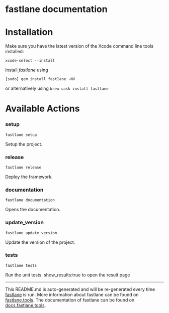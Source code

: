 fastlane documentation
================
# Installation

Make sure you have the latest version of the Xcode command line tools installed:

```
xcode-select --install
```

Install _fastlane_ using
```
[sudo] gem install fastlane -NV
```
or alternatively using `brew cask install fastlane`

# Available Actions
### setup
```
fastlane setup
```
Setup the project.
### release
```
fastlane release
```
Deploy the framework.
### documentation
```
fastlane documentation
```
Opens the documentation.
### update_version
```
fastlane update_version
```
Update the version of the project.
### tests
```
fastlane tests
```
Run the unit tests. show_results:true to open the result page

----

This README.md is auto-generated and will be re-generated every time [fastlane](https://fastlane.tools) is run.
More information about fastlane can be found on [fastlane.tools](https://fastlane.tools).
The documentation of fastlane can be found on [docs.fastlane.tools](https://docs.fastlane.tools).
